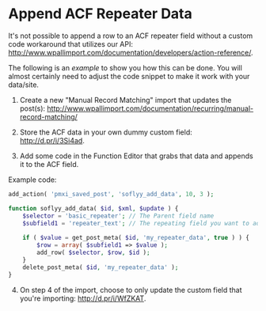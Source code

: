 # Append ACF Repeater Data

It's not possible to append a row to an ACF repeater field without a custom code workaround that utilizes our API: http://www.wpallimport.com/documentation/developers/action-reference/.

The following is an *example* to show you how this can be done. You will almost certainly need to adjust the code snippet to make it work with your data/site.

1) Create a new "Manual Record Matching" import that updates the post(s): http://www.wpallimport.com/documentation/recurring/manual-record-matching/

2) Store the ACF data in your own dummy custom field: http://d.pr/i/3Si4ad.

3) Add some code in the Function Editor that grabs that data and appends it to the ACF field. 

Example code:

```php
add_action( 'pmxi_saved_post', 'soflyy_add_data', 10, 3 );

function soflyy_add_data( $id, $xml, $update ) {
	$selector = 'basic_repeater'; // The Parent field name
	$subfield1 = 'repeater_text'; // The repeating field you want to add data to
	
	if ( $value = get_post_meta( $id, 'my_repeater_data', true ) ) {
		$row = array( $subfield1 => $value );
		add_row( $selector, $row, $id );
	}
	delete_post_meta( $id, 'my_repeater_data' );
}
```

4) On step 4 of the import, choose to only update the custom field that you're importing: http://d.pr/i/WfZKAT.